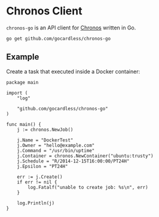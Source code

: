 Chronos Client
==============

`chronos-go` is an API client for [Chronos](https://github.com/airbnb/chronos) written in Go.

    go get github.com/gocardless/chronos-go

Example
-------

Create a task that executed inside a Docker container:

    package main

    import (
        "log"

        "github.com/gocardless/chronos-go"
    )

    func main() {
        j := chronos.NewJob()

        j.Name = "DockerTest"
        j.Owner = "hello@example.com"
        j.Command = "/usr/bin/uptime"
        j.Container = chronos.NewContainer("ubuntu:trusty")
        j.Schedule = "R/2014-12-15T16:00:00/PT24H"
        j.Epsilon = "PT24H"

        err := j.Create()
        if err != nil {
            log.Fatalf("unable to create job: %s\n", err)
        }

        log.Println(j)
    }
